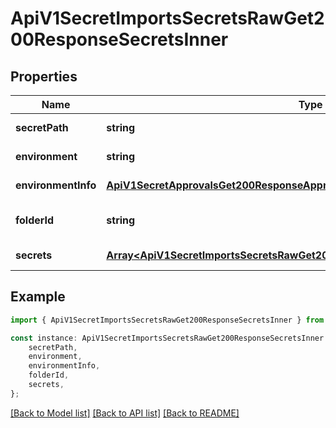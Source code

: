# ApiV1SecretImportsSecretsRawGet200ResponseSecretsInner


## Properties

Name | Type | Description | Notes
------------ | ------------- | ------------- | -------------
**secretPath** | **string** |  | [default to undefined]
**environment** | **string** |  | [default to undefined]
**environmentInfo** | [**ApiV1SecretApprovalsGet200ResponseApprovalsInnerEnvironment**](ApiV1SecretApprovalsGet200ResponseApprovalsInnerEnvironment.md) |  | [default to undefined]
**folderId** | **string** |  | [optional] [default to undefined]
**secrets** | [**Array&lt;ApiV1SecretImportsSecretsRawGet200ResponseSecretsInnerSecretsInner&gt;**](ApiV1SecretImportsSecretsRawGet200ResponseSecretsInnerSecretsInner.md) |  | [default to undefined]

## Example

```typescript
import { ApiV1SecretImportsSecretsRawGet200ResponseSecretsInner } from './api';

const instance: ApiV1SecretImportsSecretsRawGet200ResponseSecretsInner = {
    secretPath,
    environment,
    environmentInfo,
    folderId,
    secrets,
};
```

[[Back to Model list]](../README.md#documentation-for-models) [[Back to API list]](../README.md#documentation-for-api-endpoints) [[Back to README]](../README.md)

